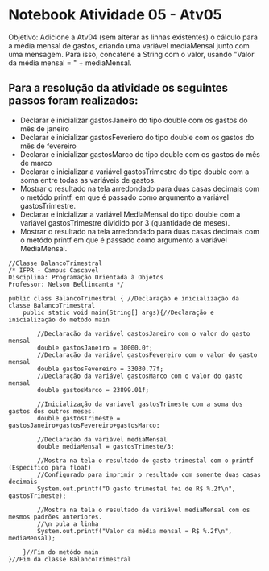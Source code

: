 # Notebook Atividade 05 - Atv05

Objetivo: Adicione a Atv04 (sem alterar as linhas existentes) o cálculo para a média mensal de gastos, criando uma variável mediaMensal junto com uma mensagem. Para isso, concatene a String com o valor, usando "Valor da média mensal = " + mediaMensal.

## Para a resolução da atividade os seguintes passos foram realizados:

* Declarar e inicializar gastosJaneiro do tipo double com os gastos do mês de janeiro
* Declarar e inicializar gastosFeveriero do tipo double com os gastos do mês de fevereiro
* Declarar e inicializar gastosMarco do tipo double com os gastos do mês de marco
* Declarar e inicializar a variável gastosTrimestre do tipo double com a soma entre todas as variáveis de gastos.
* Mostrar o resultado na tela arredondado para duas casas decimais com o metódo printf, em que é passado como argumento a variável gastosTrimestre.
* Declarar e inicializar a variável MediaMensal do tipo double com a variável gastosTrimestre dividido por 3 (quantidade de meses).
* Mostrar o resultado na tela arredondado para duas casas decimais com o metódo printf em que é passado como argumento a variável MediaMensal.

```
//Classe BalancoTrimestral
/* IFPR - Campus Cascavel
Disciplina: Programação Orientada à Objetos
Professor: Nelson Bellincanta */ 

public class BalancoTrimestral { //Declaração e inicialização da classe BalancoTrimestral
    public static void main(String[] args){//Declaração e inicialização do metódo main

        //Declaração da variável gastosJaneiro com o valor do gasto mensal
        double gastosJaneiro = 30000.0f; 
        //Declaração da variável gastosFevereiro com o valor do gasto mensal
        double gastosFevereiro = 33030.77f;
        //Declaração da variável gastosMarco com o valor do gasto mensal
        double gastosMarco = 23899.01f; 

        //Inicialização da variavel gastosTrimeste com a soma dos gastos dos outros meses.
        double gastosTrimeste = gastosJaneiro+gastosFevereiro+gastosMarco;

        //Declaração da variável mediaMensal
        double mediaMensal = gastosTrimeste/3;
        
        //Mostra na tela o resultado do gasto trimestal com o printf (Especifico para float)
        //Configurado para imprimir o resultado com somente duas casas decimais
        System.out.printf("O gasto trimestal foi de R$ %.2f\n", gastosTrimeste);

        //Mostra na tela o resultado da variável mediaMensal com os mesmos padrões anteriores.
        //\n pula a linha
        System.out.printf("Valor da média mensal = R$ %.2f\n", mediaMensal);

    }//Fim do metódo main
}//Fim da classe BalancoTrimestral

```